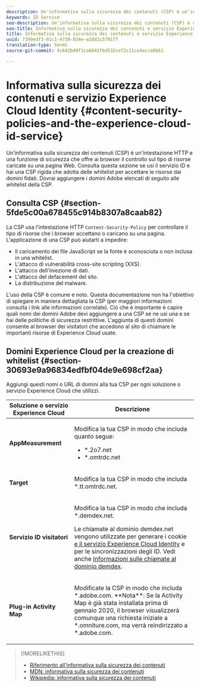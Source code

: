 ```yaml
---
description: Un'informativa sulla sicurezza dei contenuti (CSP) è un'intestazione HTTP e una funzione di sicurezza che offre ai browser il controllo sul tipo di risorse caricate su una pagina Web. Consulta questa sezione se usi il servizio ID e hai una CSP rigida che adotta delle whitelist per accettare le risorse dai domini fidati. Dovrai aggiungere i domini Adobe elencati di seguito alle whitelist della CSP.
keywords: ID Service
seo-description: Un'informativa sulla sicurezza dei contenuti (CSP) è un'intestazione HTTP e una funzione di sicurezza che offre ai browser il controllo sul tipo di risorse caricate su una pagina Web. Consulta questa sezione se usi il servizio ID e hai una CSP rigida che adotta delle whitelist per accettare le risorse dai domini fidati. Dovrai aggiungere i domini Adobe elencati di seguito alle whitelist della CSP.
seo-title: Informativa sulla sicurezza dei contenuti e servizio Experience Cloud Identity
title: Informativa sulla sicurezza dei contenuti e servizio Experience Cloud Identity
uuid: 7399edf3-01c1-4730-834e-e2dd2c5791ff
translation-type: tm+mt
source-git-commit: 4c642bd9f1ca6841f6d532cef2c11ce4acca0b61

---
```



# Informativa sulla sicurezza dei contenuti e servizio Experience Cloud Identity {#content-security-policies-and-the-experience-cloud-id-service}

Un&#39;informativa sulla sicurezza dei contenuti (CSP) è un&#39;intestazione HTTP e una funzione di sicurezza che offre ai browser il controllo sul tipo di risorse caricate su una pagina Web. Consulta questa sezione se usi il servizio ID e hai una CSP rigida che adotta delle whitelist per accettare le risorse dai domini fidati. Dovrai aggiungere i domini Adobe elencati di seguito alle whitelist della CSP.

## Consulta CSP {#section-5fde5c00a678455c914b8307a8caab82}

La CSP usa l&#39;intestazione HTTP `Content-Security-Policy` per controllare il tipo di risorse che i browser accettano o caricano su una pagina. L&#39;applicazione di una CSP può aiutarti a impedire:

* Il caricamento dei file JavaScript se la fonte è sconosciuta o non inclusa in una whitelist.
* L&#39;attacco di vulnerabilità cross-site scripting (XXS).
* L&#39;attacco dell&#39;iniezione di dati.
* L&#39;attacco del defacement del sito.
* La distribuzione del malware.

L&#39;uso della CSP è comune e noto. Questa documentazione non ha l&#39;obiettivo di spiegare in maniera dettagliata la CSP (per maggiori informazioni consulta i link alle informazioni correlate). Ciò che è importante è capire quali nomi dei domini Adobe devi aggiungere a una CSP se ne usi una e se hai delle politiche di sicurezza restrittive. L&#39;aggiunta di questi domini consente al browser dei visitatori che accedono al sito di chiamare le importanti risorse di Experience Cloud usate.

## Domini Experience Cloud per la creazione di whitelist {#section-30693e9a96834edfbf04de9e698cf2aa}

Aggiungi questi nomi o URL di domini alla tua CSP per ogni soluzione o servizio Experience Cloud che utilizzi.

<table id="table_EC9FC999A62D4B7A830CE73B0AB9EF3C"> 
 <thead> 
  <tr> 
   <th colname="col1" class="entry"> Soluzione o servizio Experience Cloud </th> 
   <th colname="col2" class="entry"> Descrizione </th> 
  </tr> 
 </thead>
 <tbody> 
  <tr> 
   <td colname="col1"> <p> <b>AppMeasurement</b> </p> </td> 
   <td colname="col2"> <p>Modifica la tua CSP in modo che includa quanto segue: </p> <p> 
     <ul id="ul_7522AE83A03A4115A84DF5B32D6DD79B"> 
      <li id="li_AB1EC161FB154BEDA1BEFE76C8A38A90"> <span class="codeph"> *.2o7.net</span> </li> 
      <li id="li_4B12A283716746949201528CD6AF529E"> <span class="codeph"> *.omtrdc.net</span> </li> 
     </ul> </p> </td> 
  </tr> 
  <tr> 
   <td colname="col1"> <p> <b>Target</b> </p> </td> 
   <td colname="col2"> <p>Modifica la tua CSP in modo che includa <span class="codeph">*.tt.omtrdc.net</span>. </p> </td> 
  </tr> 
  <tr> 
   <td colname="col1"> <p> <b>Servizio ID visitatori</b> </p> </td> 
   <td colname="col2"> <p>Modifica la tua CSP in modo che includa <span class="codeph">*.demdex.net</span>. </p> <p>Le chiamate al dominio <span class="codeph"> demdex.net</span> vengono utilizzate per generare i cookie <a href="../introduction/cookies.md" format="dita" scope="local"> e il servizio Experience Cloud Identity</a> e per le sincronizzazioni degli ID. Vedi anche <a href="https://marketing.adobe.com/resources/help/en_US/aam/demdex-calls.html" format="https" scope="external">Informazioni sulle chiamate al dominio demdex</a>. </p> </td> </tr> 
 <tr>
 <td colname="col1"> <p> <b>Plug-in Activity Map</b> </p> </td> 
 <td colname="col2"> <p>Modificate la CSP in modo che includa *.adobe.com. **Nota**: Se la Activity Map è già stata installata prima di gennaio 2020, il browser visualizzerà comunque una richiesta iniziale a *.omniture.com, ma verrà reindirizzato a *.adobe.com. </p></td> 
 </tr>
 </tbody> 
</table>

>[!MORELIKETHIS]
>* [Riferimento all’informativa sulla sicurezza dei contenuti](https://content-security-policy.com/)
>* [MDN: informativa sulla sicurezza dei contenuti](https://developer.mozilla.org/en-US/docs/Web/HTTP/CSP)
>* [Wikipedia: informativa sulla sicurezza dei contenuti](https://en.wikipedia.org/wiki/Content_Security_Policy)

